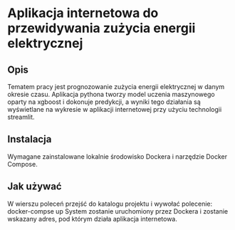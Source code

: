 # Aplikacja internetowa do przewidywania zużycia energii elektrycznej

## Opis
Tematem pracy jest prognozowanie zużycia energii elektrycznej w danym okresie czasu. Aplikacja pythona tworzy model uczenia maszynowego oparty na xgboost i dokonuje predykcji, a wyniki tego działania są wyświetlane na wykresie w aplikacji internetowej przy użyciu technologii streamlit.

## Instalacja
Wymagane zainstalowane lokalnie środowisko Dockera i narzędzie Docker Compose.

## Jak używać
W wierszu poleceń przejść do katalogu projektu i wywołać polecenie:
docker-compse up
System zostanie uruchomiony przez Dockera i zostanie wskazany adres, pod którym działa aplikacja internetowa.
